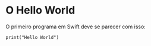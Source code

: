 # O Hello World

O primeiro programa em Swift deve se parecer com isso:

```print("Hello World")```
